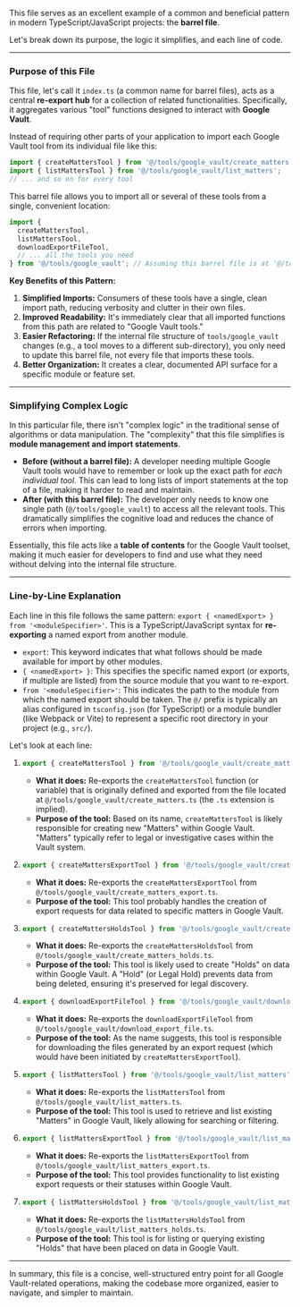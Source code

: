 This file serves as an excellent example of a common and beneficial pattern in modern TypeScript/JavaScript projects: the **barrel file**.

Let's break down its purpose, the logic it simplifies, and each line of code.

---

### Purpose of this File

This file, let's call it `index.ts` (a common name for barrel files), acts as a central **re-export hub** for a collection of related functionalities. Specifically, it aggregates various "tool" functions designed to interact with **Google Vault**.

Instead of requiring other parts of your application to import each Google Vault tool from its individual file like this:

```typescript
import { createMattersTool } from '@/tools/google_vault/create_matters';
import { listMattersTool } from '@/tools/google_vault/list_matters';
// ... and so on for every tool
```

This barrel file allows you to import all or several of these tools from a single, convenient location:

```typescript
import {
  createMattersTool,
  listMattersTool,
  downloadExportFileTool,
  // ... all the tools you need
} from '@/tools/google_vault'; // Assuming this barrel file is at '@/tools/google_vault/index.ts'
```

**Key Benefits of this Pattern:**

1.  **Simplified Imports:** Consumers of these tools have a single, clean import path, reducing verbosity and clutter in their own files.
2.  **Improved Readability:** It's immediately clear that all imported functions from this path are related to "Google Vault tools."
3.  **Easier Refactoring:** If the internal file structure of `tools/google_vault` changes (e.g., a tool moves to a different sub-directory), you only need to update this barrel file, not every file that imports these tools.
4.  **Better Organization:** It creates a clear, documented API surface for a specific module or feature set.

---

### Simplifying Complex Logic

In this particular file, there isn't "complex logic" in the traditional sense of algorithms or data manipulation. The "complexity" that this file simplifies is **module management and import statements**.

*   **Before (without a barrel file):** A developer needing multiple Google Vault tools would have to remember or look up the exact path for *each individual tool*. This can lead to long lists of import statements at the top of a file, making it harder to read and maintain.
*   **After (with this barrel file):** The developer only needs to know one single path (`@/tools/google_vault`) to access all the relevant tools. This dramatically simplifies the cognitive load and reduces the chance of errors when importing.

Essentially, this file acts like a **table of contents** for the Google Vault toolset, making it much easier for developers to find and use what they need without delving into the internal file structure.

---

### Line-by-Line Explanation

Each line in this file follows the same pattern: `export { <namedExport> } from '<moduleSpecifier>'`. This is a TypeScript/JavaScript syntax for **re-exporting** a named export from another module.

*   `export`: This keyword indicates that what follows should be made available for import by other modules.
*   `{ <namedExport> }`: This specifies the specific named export (or exports, if multiple are listed) from the source module that you want to re-export.
*   `from '<moduleSpecifier>'`: This indicates the path to the module from which the named export should be taken. The `@/` prefix is typically an alias configured in `tsconfig.json` (for TypeScript) or a module bundler (like Webpack or Vite) to represent a specific root directory in your project (e.g., `src/`).

Let's look at each line:

1.  ```typescript
    export { createMattersTool } from '@/tools/google_vault/create_matters'
    ```
    *   **What it does:** Re-exports the `createMattersTool` function (or variable) that is originally defined and exported from the file located at `@/tools/google_vault/create_matters.ts` (the `.ts` extension is implied).
    *   **Purpose of the tool:** Based on its name, `createMattersTool` is likely responsible for creating new "Matters" within Google Vault. "Matters" typically refer to legal or investigative cases within the Vault system.

2.  ```typescript
    export { createMattersExportTool } from '@/tools/google_vault/create_matters_export'
    ```
    *   **What it does:** Re-exports the `createMattersExportTool` from `@/tools/google_vault/create_matters_export.ts`.
    *   **Purpose of the tool:** This tool probably handles the creation of export requests for data related to specific matters in Google Vault.

3.  ```typescript
    export { createMattersHoldsTool } from '@/tools/google_vault/create_matters_holds'
    ```
    *   **What it does:** Re-exports the `createMattersHoldsTool` from `@/tools/google_vault/create_matters_holds.ts`.
    *   **Purpose of the tool:** This tool is likely used to create "Holds" on data within Google Vault. A "Hold" (or Legal Hold) prevents data from being deleted, ensuring it's preserved for legal discovery.

4.  ```typescript
    export { downloadExportFileTool } from '@/tools/google_vault/download_export_file'
    ```
    *   **What it does:** Re-exports the `downloadExportFileTool` from `@/tools/google_vault/download_export_file.ts`.
    *   **Purpose of the tool:** As the name suggests, this tool is responsible for downloading the files generated by an export request (which would have been initiated by `createMattersExportTool`).

5.  ```typescript
    export { listMattersTool } from '@/tools/google_vault/list_matters'
    ```
    *   **What it does:** Re-exports the `listMattersTool` from `@/tools/google_vault/list_matters.ts`.
    *   **Purpose of the tool:** This tool is used to retrieve and list existing "Matters" in Google Vault, likely allowing for searching or filtering.

6.  ```typescript
    export { listMattersExportTool } from '@/tools/google_vault/list_matters_export'
    ```
    *   **What it does:** Re-exports the `listMattersExportTool` from `@/tools/google_vault/list_matters_export.ts`.
    *   **Purpose of the tool:** This tool provides functionality to list existing export requests or their statuses within Google Vault.

7.  ```typescript
    export { listMattersHoldsTool } from '@/tools/google_vault/list_matters_holds'
    ```
    *   **What it does:** Re-exports the `listMattersHoldsTool` from `@/tools/google_vault/list_matters_holds.ts`.
    *   **Purpose of the tool:** This tool is for listing or querying existing "Holds" that have been placed on data in Google Vault.

---

In summary, this file is a concise, well-structured entry point for all Google Vault-related operations, making the codebase more organized, easier to navigate, and simpler to maintain.